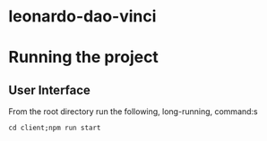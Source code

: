 # leonardo-dao-vinci

# Running the project
## User Interface
From the root directory run the following, long-running, command:s
```
cd client;npm run start
```